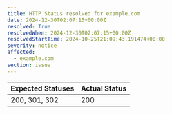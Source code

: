 ```yaml
---
title: HTTP Status resolved for example.com
date: 2024-12-30T02:07:15+00:00Z
resolved: True
resolvedWhen: 2024-12-30T02:07:15+00:00Z
resolvedStartTime: 2024-10-25T21:09:43.191474+00:00
severity: notice
affected:
  - example.com
section: issue
---
```


| Expected Statuses | Actual Status  |
|-------------------|----------------|
| 200, 301, 302 | 200 |
